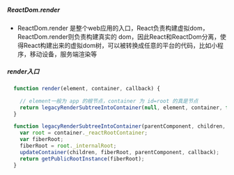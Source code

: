 ##### ReactDom.render
- ReactDom.render 是整个web应用的入口，React负责构建虚拟dom，ReactDom.render则负责构建真实的 dom，因此React和ReactDom分离，使得React构建出来的虚拟dom树，可以被转换成任意的平台的代码，比如小程序，移动设备，服务端渲染等

##### render入口
```javascript
  function render(element, container, callback) {

    // element一般为 app 的根节点，container 为 id=root 的真是节点
    return legacyRenderSubtreeIntoContainer(null, element, container, false, callback);
  }

  function legacyRenderSubtreeIntoContainer(parentComponent, children, container, forceHydrate, callback) {
    var root = container._reactRootContainer;
    var fiberRoot;
    fiberRoot = root._internalRoot;
    updateContainer(children, fiberRoot, parentComponent, callback);
    return getPublicRootInstance(fiberRoot);
  }
```